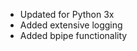 <ul>
<li>Updated for Python 3x</li>
<li>Added extensive logging</li>
<li>Added bpipe functionality</li>
</ul>
